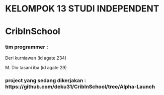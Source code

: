 # KELOMPOK 13 STUDI INDEPENDENT
# CribInSchool
<h3> tim programmer :</h3>
<p> Deri kurniawan (id agate 234)
<p> M. Dio tasani iba (id agate 29)</p>
<h3>project yang sedang dikerjakan : https://github.com/deku31/CribInSchool/tree/Alpha-Launch</h3>

